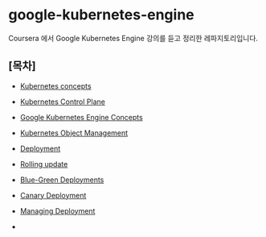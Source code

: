 # google-kubernetes-engine
Coursera 에서 Google Kubernetes Engine 강의를 듣고 정리한 레파지토리입니다. 

## [목차]

- [Kubernetes concepts](documents/k8s_concept.md)

- [Kubernetes Control Plane](documents/k8s_control_plane.md)

- [Google Kubernetes Engine Concepts](documents/google_kubernetes_concepts.md)

- [Kubernetes Object Management](documents/kubernetes_object_management.md)

- [Deployment](documents/deployment.md)

- [Rolling update](documents/rolling_update.md)

- [Blue-Green Deployments](documents/blue_green_deployments.md)

- [Canary Deployment](documents/canary_deployment.md)

- [Managing Deployment](documents/managing_deployments.md)

- 